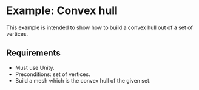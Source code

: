 # Example: Convex hull
This example is intended to show how to build a convex hull out of a set of vertices.

## Requirements
- Must use Unity.
- Preconditions: set of vertices.
- Build a mesh which is the convex hull of the given set.